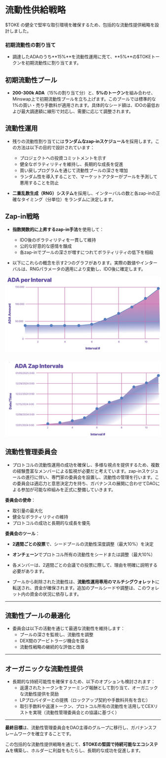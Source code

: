 # **流動性供給戦略**

$TOKE の健全で堅牢な取引環境を確保するため、包括的な流動性提供戦略を設計しました。

### 初期流動性の割り当て

- 調達したADAのうち**15%**を流動性運用に充て、**5%**の$TOKEトークンを初期流動性に割り当てます。

## 初期流動性プール

- **200-300k ADA**（15%の割り当て分）と、**5%のトークン**を組み合わせ、Minswap上で初期流動性プールを立ち上げます。このプールでは標準的な1%の買い・売り手数料が適用されます。具体的なシード額は、IDOの最低および最大調達額に線形で対応し、需要に応じて調整されます。

## 流動性運用
- 残りの流動性割り当てには**ランダムなzap-inスケジュール**を採用します。この方法は以下の目的で設計されています：

  - プロジェクトへの投資コミットメントを示す
  - 健全なボラティリティを維持し、長期的な成長を促進
  - 買い戻しプログラムを通じて流動性プールの深さを増加
  - ランダム性を導入することで、マーケットアクターがプールを予測して悪用することを防止

- **二重乱数生成（RNG）システム**を採用し、インターバルの数と各zap-inの正確なタイミング（分単位）をランダムに決定します。

## Zap-in戦略
- **指数関数的に上昇するzap-in手法**を使用して：
  - IDO後のボラティリティを一貫して維持
  - 公的な好意的な感情を醸成
  - 各zap-inでプールの深さが増すにつれてボラティリティの低下を相殺

- 以下にこれらの概念を示す2つのグラフがあります。実際の数値やインターバルは、RNGパラメータの適用により変動し、IDO後に確定します。

![](../images/adaperinterval1.jpg)

![](../images/adazapintervals.jpg)
---

## **流動性管理委員会**
- プロトコルの流動性運用の成功を確保し、多様な視点を提供するため、複数の経験豊富なメンバーによる監視が必要だと考えています。zap-inスケジュールの進行に伴い、専門家の委員会を設置し、流動性の管理を行います。この委員会は適応力と意思決定力を持ち、ガバナンスの展開に合わせてDAOによる参加が可能な枠組みを正式に整備していきます。

**委員会の使命**：
- 取引量の最大化
- 健全なボラティリティの維持
- プロトコルの成功と長期的な成長を優先

**委員会のツール**：
- **2週間ごとの投票**で、シードプールの流動性深度調整（最大10%）を決定
- **オンチェーン**でプロトコル所有の流動性をシードまたは調整（最大10%）

- 各メンバーは、2週間ごとの会議での投票に際して、理由を明確に説明する必要があります。

- プールから削除された流動性は、**流動性運用専用のマルチシグウォレット**に転送され、資金が確保されます。追加のプールシードや調整は、このウォレット内の資金の状況に依存します。

---

## **流動性プールの最適化**
- 委員会は以下の活動を通じて最適な流動性を維持します：
  - プールの深さを監視し、流動性を調整
  - DEX間のアービトラージ機会を探る
  - 流動性戦略の継続的な評価と改善

---

## **オーガニックな流動性提供**
- 長期的な持続可能性を確保するため、以下のオプションも検討されます：
  - 返還されたトークンをファーミング報酬として割り当て、オーガニックな流動性提供を奨励
  - LPプロバイダーとの提携（ロックアップ契約や手数料共有を含む）
  - 取引手数料や返還トークン、プロトコル所有の流動性を活用してCEXリストを実現（流動性管理委員会との協議に基づく）

---

**最終目標**は、流動性管理委員会をDAO主導のグループに移行し、ガバナンスフレームワークを確立することです。

この包括的な流動性提供戦略を通じて、**$TOKEの堅固で持続可能なエコシステム**を構築し、ホルダーに利益をもたらし、長期的な成功を促進します。
